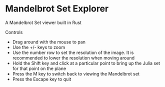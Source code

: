 # Mandelbrot Set Explorer

A Mandelbrot Set viewer built in Rust

Controls

-   Drag around with the mouse to pan
-   Use the +/- keys to zoom
-   Use the number row to set the resolution of the image. It is recommended to lower the resolution when moving around
-   Hold the Shift key and click at a particular point to bring up the Julia set for that point on the plane
-   Press the M key to switch back to viewing the Mandelbrot set
-   Press the Escape key to quit
